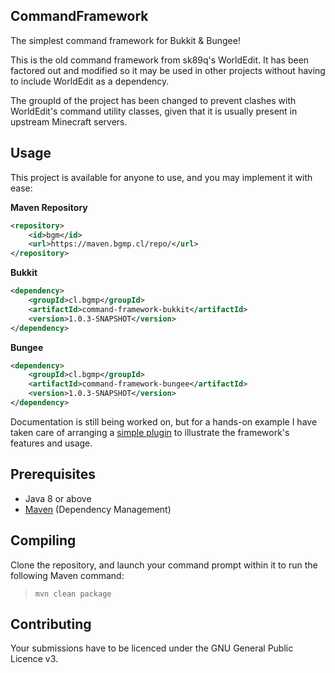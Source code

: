 CommandFramework
---

The simplest command framework for Bukkit & Bungee!

This is the old command framework from sk89q's WorldEdit. It has been factored out and modified so it may be used in
other projects without having to include WorldEdit as a dependency.

The groupId of the project has been changed to prevent clashes with WorldEdit's command utility classes, given that
it is usually present in upstream Minecraft servers.

## Usage
This project is available for anyone to use, and you may implement it with ease:

**Maven Repository**
```xml
<repository>
    <id>bgm</id>
    <url>https://maven.bgmp.cl/repo/</url>
</repository>
```

**Bukkit**
```xml
<dependency>
    <groupId>cl.bgmp</groupId>
    <artifactId>command-framework-bukkit</artifactId>
    <version>1.0.3-SNAPSHOT</version>
</dependency>
```

**Bungee**
```xml
<dependency>
    <groupId>cl.bgmp</groupId>
    <artifactId>command-framework-bungee</artifactId>
    <version>1.0.3-SNAPSHOT</version>
</dependency>
```

Documentation is still being worked on, but for a hands-on example I have taken care of arranging a
[simple plugin](https://github.com/BGMP/CommandFramework/tree/master/example-commands-bukkit) to illustrate
the framework's features and usage.

## Prerequisites
* Java 8 or above
* [Maven](http://maven.apache.org/) (Dependency Management)

## Compiling
Clone the repository, and launch your command prompt within it to run the following Maven command:

  > `mvn clean package`

## Contributing
Your submissions have to be licenced under the GNU General Public Licence v3.
